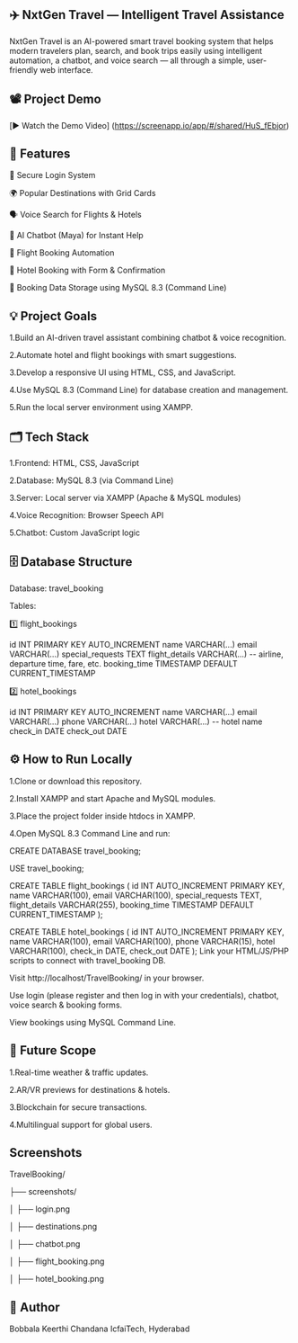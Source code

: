 ## ✈️ NxtGen Travel — Intelligent Travel Assistance

NxtGen Travel is an AI-powered smart travel booking system that helps modern travelers plan, search, and book trips easily using intelligent automation, a chatbot, and voice search — all through a simple, user-friendly web interface.

## 📽️ Project Demo

[▶️ Watch the Demo Video] (https://screenapp.io/app/#/shared/HuS_fEbjor)


## 🚀 Features

🔐 Secure Login System

🌍 Popular Destinations with Grid Cards

🗣️ Voice Search for Flights & Hotels

🤖 AI Chatbot (Maya) for Instant Help

🛫 Flight Booking Automation

🏨 Hotel Booking with Form & Confirmation

💾 Booking Data Storage using MySQL 8.3 (Command Line)


## 💡 Project Goals

1.Build an AI-driven travel assistant combining chatbot & voice recognition.

2.Automate hotel and flight bookings with smart suggestions.

3.Develop a responsive UI using HTML, CSS, and JavaScript.

4.Use MySQL 8.3 (Command Line) for database creation and management.

5.Run the local server environment using XAMPP.

## 🗂️ Tech Stack

1.Frontend: HTML, CSS, JavaScript

2.Database: MySQL 8.3 (via Command Line)

3.Server: Local server via XAMPP (Apache & MySQL modules)

4.Voice Recognition: Browser Speech API

5.Chatbot: Custom JavaScript logic

## 🗄️ Database Structure

Database: travel_booking

Tables:

1️⃣ flight_bookings

id              INT PRIMARY KEY AUTO_INCREMENT
name            VARCHAR(...)
email           VARCHAR(...)
special_requests TEXT
flight_details  VARCHAR(...) -- airline, departure time, fare, etc.
booking_time    TIMESTAMP DEFAULT CURRENT_TIMESTAMP

2️⃣ hotel_bookings

id          INT PRIMARY KEY AUTO_INCREMENT
name        VARCHAR(...)
email       VARCHAR(...)
phone       VARCHAR(...)
hotel       VARCHAR(...) -- hotel name
check_in    DATE
check_out   DATE

## ⚙️ How to Run Locally

1.Clone or download this repository.

2.Install XAMPP and start Apache and MySQL modules.

3.Place the project folder inside htdocs in XAMPP.

4.Open MySQL 8.3 Command Line and run:

CREATE DATABASE travel_booking;

USE travel_booking;

CREATE TABLE flight_bookings (
  id INT AUTO_INCREMENT PRIMARY KEY,
  name VARCHAR(100),
  email VARCHAR(100),
  special_requests TEXT,
  flight_details VARCHAR(255),
  booking_time TIMESTAMP DEFAULT CURRENT_TIMESTAMP
);

CREATE TABLE hotel_bookings (
  id INT AUTO_INCREMENT PRIMARY KEY,
  name VARCHAR(100),
  email VARCHAR(100),
  phone VARCHAR(15),
  hotel VARCHAR(100),
  check_in DATE,
  check_out DATE
);
Link your HTML/JS/PHP scripts to connect with travel_booking DB.

Visit http://localhost/TravelBooking/ in your browser.

Use login (please register and then log in with your credentials), chatbot, voice search & booking forms.

View bookings using MySQL Command Line.

## 🔮 Future Scope

1.Real-time weather & traffic updates.

2.AR/VR previews for destinations & hotels.

3.Blockchain for secure transactions.

4.Multilingual support for global users.

## Screenshots

TravelBooking/

├── screenshots/

│   ├── login.png

│   ├── destinations.png

│   ├── chatbot.png

│   ├── flight_booking.png

│   ├── hotel_booking.png


## 🙌 Author
Bobbala Keerthi Chandana
IcfaiTech, Hyderabad

